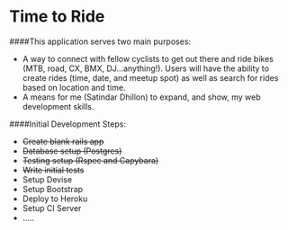 # Time to Ride

####This application serves two main purposes:
 - A way to connect with fellow cyclists to get out there and ride bikes (MTB, road, CX, BMX, DJ...anything!). Users will have the ability to create rides (time, date, and meetup spot) as well as search for rides based on location and time. 
 - A means for me (Satindar Dhillon) to expand, and show, my web development skills.

####Initial Development Steps:
 * ~~Create blank rails app~~
 * ~~Database setup (Postgres)~~
 * ~~Testing setup (Rspec and Capybara)~~
 * ~~Write initial tests~~
 * Setup Devise
 * Setup Bootstrap
 * Deploy to Heroku
 * Setup CI Server
 * .....


